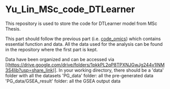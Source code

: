 # Yu_Lin_MSc_code_DTLearner
This repository is used to store the code for DTLearner model from MSc Thesis.

This part should follow the previous part (i.e. [code_omics](https://github.com/Ofek-Lin/Yu_Lin_MSc_code_omics.git)) which contains essential function and data.
All the data used for the analysis can be found in the repository where the first part is kept.

Data have been organized and can be accessed via [(https://drive.google.com/drive/folders/1pkkPL2qP8TPXNJGwJg244v1lNM3S4lib?usp=share_link)].
In your working directory, there should be a 'data' folder with all the datasets
'PG_data' folder: all the pre-generated data
'PG_data/GSEA_result' folder: all the GSEA output data
